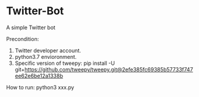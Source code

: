 # Twitter-Bot
A simple Twitter bot

Precondition:
1. Twitter developer account.
2. python3.7 envioronment.
3. Specific version of tweepy: pip install -U git+https://github.com/tweepy/tweepy.git@2efe385fc69385b57733f747ee62e6be12a1338b

How to run:
python3 xxx.py
